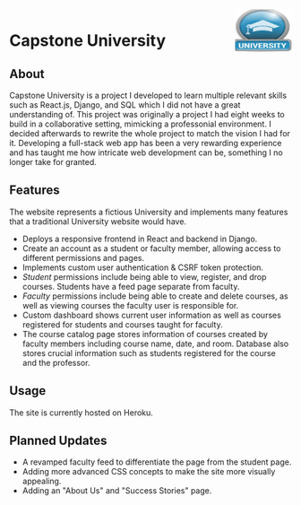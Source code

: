 <img src="capstoneuni.png" align="right" />


# Capstone University 


## About 
Capstone University is a project I developed to learn multiple relevant skills such as React.js, Django, and SQL which I did not have a great understanding of. This project was originally a project I had eight weeks to build in a collaborative setting, mimicking a professonial environment. I decided afterwards to rewrite the whole project to match the vision I had for it. Developing a full-stack web app has been a very rewarding experience and has taught me how intricate web development can be, something I no longer take for granted.


## Features
The website represents a fictious University and implements many features that a traditional University website would have.

- Deploys a responsive frontend in React and backend in Django.
- Create an account as a student or faculty member, allowing access to different permissions and pages.
- Implements custom user authentication & CSRF token protection.
- *Student* permissions include being able to view, register, and drop courses. Students have a feed page separate from faculty.
- *Faculty* permissions include being able to create and delete courses, as well as viewing courses the faculty user is responsible for.
- Custom dashboard shows current user information as well as courses registered for students and courses taught for faculty.
- The course catalog page stores information of courses created by faculty members including course name, date, and room. Database also stores crucial information such as students registered for the course and the professor.
 

## Usage
The site is currently hosted on Heroku.

## Planned Updates
- A revamped faculty feed to differentiate the page from the student page.
- Adding more advanced CSS concepts to make the site more visually appealing.
- Adding an "About Us" and "Success Stories" page.
